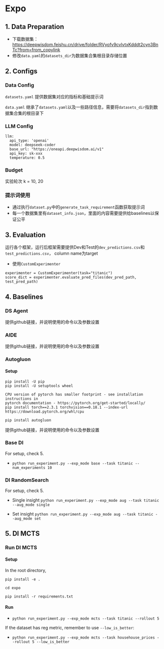 # Expo




## 1. Data Preparation

- 下载数据集：https://deepwisdom.feishu.cn/drive/folder/RVyofv9cvlvtxKdddt2cyn3BnTc?from=from_copylink
- 修改`data.yaml`的`datasets_dir`为数据集合集根目录存储位置


## 2. Configs

### Data Config

`datasets.yaml` 提供数据集对应的指标和基础提示词

`data.yaml` 继承了`datasets.yaml`以及一些路径信息，需要将`datasets_dir`指到数据集合集的根目录下


### LLM Config

```
llm:
  api_type: 'openai'
  model: deepseek-coder
  base_url: "https://oneapi.deepwisdom.ai/v1"
  api_key: sk-xxx
  temperature: 0.5
```

### Budget
实验轮次 k = 10, 20


### 提示词使用

- 通过执行`dataset.py`中的`generate_task_requirement`函数获取提示词
- 每一个数据集里有`dataset_info.json`，里面的内容需要提供给baselines以保证公平


## 3. Evaluation

运行各个框架，运行后框架需要提供Dev和Test的`dev_predictions.csv`和`test_predictions.csv`， column name为target

- 使用`CustomExperimenter`
```
experimenter = CustomExperimenter(task="titanic")
score_dict = experimenter.evaluate_pred_files(dev_pred_path, test_pred_path)
```

## 4. Baselines
### DS Agent
提供github链接，并说明使用的命令以及参数设置


### AIDE
提供github链接，并说明使用的命令以及参数设置

### Autogluon
#### Setup
```
pip install -U pip
pip install -U setuptools wheel

CPU version of pytorch has smaller footprint - see installation instructions in
pytorch documentation - https://pytorch.org/get-started/locally/
pip install torch==2.3.1 torchvision==0.18.1 --index-url https://download.pytorch.org/whl/cpu

pip install autogluon
```

提供github链接，并说明使用的命令以及参数设置

### Base DI 
For setup, check 5.

- `python run_experiment.py --exp_mode base --task titanic --num_experiments 10`


### DI RandomSearch
For setup, check 5.

- Single insight
`python run_experiment.py --exp_mode aug --task titanic --aug_mode single`

- Set insight
`python run_experiment.py --exp_mode aug --task titanic --aug_mode set`


## 5. DI MCTS

### Run DI MCTS

#### Setup
In the root directory, 

```
pip install -e .

cd expo

pip install -r requirements.txt
```

#### Run

- `python run_experiment.py --exp_mode mcts --task titanic --rollout 5`

If the dataset has reg metric, remember to use `--low_is_better`:

- `python run_experiment.py --exp_mode mcts --task househouse_prices --rollout 5 --low_is_better`











